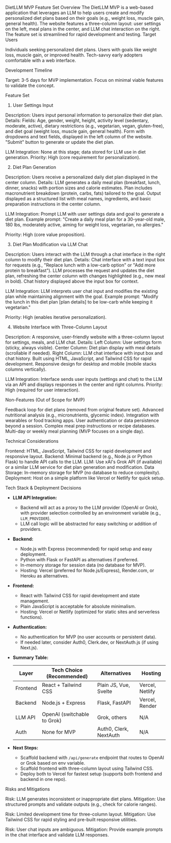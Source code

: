 DietLLM MVP Feature Set
Overview
The DietLLM MVP is a web-based application that leverages an LLM to help users create and modify personalized diet plans based on their goals (e.g., weight loss, muscle gain, general health). The website features a three-column layout: user settings on the left, meal plans in the center, and LLM chat interaction on the right. The feature set is streamlined for rapid development and testing.
Target Users

Individuals seeking personalized diet plans.
Users with goals like weight loss, muscle gain, or improved health.
Tech-savvy early adopters comfortable with a web interface.

Development Timeline

Target: 3-5 days for MVP implementation.
Focus on minimal viable features to validate the concept.

Feature Set
1. User Settings Input

Description: Users input personal information to personalize their diet plan.
Details:
Fields: Age, gender, weight, height, activity level (sedentary, moderate, active), dietary restrictions (e.g., vegetarian, vegan, gluten-free), and diet goal (weight loss, muscle gain, general health).
Form with dropdowns and text fields, displayed in the left column of the website.
"Submit" button to generate or update the diet plan.


LLM Integration: None at this stage; data stored for LLM use in diet generation.
Priority: High (core requirement for personalization).

2. Diet Plan Generation

Description: Users receive a personalized daily diet plan displayed in the center column.
Details:
LLM generates a daily meal plan (breakfast, lunch, dinner, snacks) with portion sizes and calorie estimates.
Plan includes macronutrient breakdown (protein, carbs, fats) tailored to the goal.
Output displayed as a structured list with meal names, ingredients, and basic preparation instructions in the center column.


LLM Integration:
Prompt LLM with user settings data and goal to generate a diet plan.
Example prompt: "Create a daily meal plan for a 30-year-old male, 180 lbs, moderately active, aiming for weight loss, vegetarian, no allergies."


Priority: High (core value proposition).

3. Diet Plan Modification via LLM Chat

Description: Users interact with the LLM through a chat interface in the right column to modify their diet plan.
Details:
Chat interface with a text input box for requests (e.g., "Replace lunch with a low-carb option" or "Add more protein to breakfast").
LLM processes the request and updates the diet plan, refreshing the center column with changes highlighted (e.g., new meal in bold).
Chat history displayed above the input box for context.


LLM Integration:
LLM interprets user chat input and modifies the existing plan while maintaining alignment with the goal.
Example prompt: "Modify the lunch in this diet plan [plan details] to be low-carb while keeping it vegetarian."


Priority: High (enables iterative personalization).

4. Website Interface with Three-Column Layout

Description: A responsive, user-friendly website with a three-column layout for settings, meals, and LLM chat.
Details:
Left Column: User settings form (sticky, always visible).
Center Column: Diet plan display with meal details (scrollable if needed).
Right Column: LLM chat interface with input box and chat history.
Built using HTML, JavaScript, and Tailwind CSS for rapid development.
Responsive design for desktop and mobile (mobile stacks columns vertically).


LLM Integration: Interface sends user inputs (settings and chat) to the LLM via an API and displays responses in the center and right columns.
Priority: High (required for user interaction).

Non-Features (Out of Scope for MVP)

Feedback loop for diet plans (removed from original feature set).
Advanced nutritional analysis (e.g., micronutrients, glycemic index).
Integration with wearables or food tracking apps.
User authentication or data persistence beyond a session.
Complex meal prep instructions or recipe databases.
Multi-day or weekly meal planning (MVP focuses on a single day).

Technical Considerations

Frontend: HTML, JavaScript, Tailwind CSS for rapid development and responsive layout.
Backend: Minimal backend (e.g., Node.js or Python Flask) to handle API calls to the LLM.
LLM: Use xAI's Grok API (if available) or a similar LLM service for diet plan generation and modification.
Data Storage: In-memory storage for MVP (no database to reduce complexity).
Deployment: Host on a simple platform like Vercel or Netlify for quick setup.

Tech Stack & Deployment Decisions

- **LLM API Integration:**
  - Backend will act as a proxy to the LLM provider (OpenAI or Grok), with provider selection controlled by an environment variable (e.g., `LLM_PROVIDER`).
  - LLM call logic will be abstracted for easy switching or addition of providers.

- **Backend:**
  - Node.js with Express (recommended) for rapid setup and easy deployment.
  - Python with Flask or FastAPI as alternatives if preferred.
  - In-memory storage for session data (no database for MVP).
  - Hosting: Vercel (preferred for Node.js/Express), Render.com, or Heroku as alternatives.

- **Frontend:**
  - React with Tailwind CSS for rapid development and state management.
  - Plain JavaScript is acceptable for absolute minimalism.
  - Hosting: Vercel or Netlify (optimized for static sites and serverless functions).

- **Authentication:**
  - No authentication for MVP (no user accounts or persistent data).
  - If needed later, consider Auth0, Clerk.dev, or NextAuth.js (if using Next.js).

- **Summary Table:**

  | Layer      | Tech Choice (Recommended)         | Alternatives         | Hosting         |
  |------------|----------------------------------|----------------------|-----------------|
  | Frontend   | React + Tailwind CSS             | Plain JS, Vue, Svelte| Vercel, Netlify |
  | Backend    | Node.js + Express                | Flask, FastAPI       | Vercel, Render  |
  | LLM API    | OpenAI (switchable to Grok)      | Grok, others         | N/A             |
  | Auth       | None for MVP                     | Auth0, Clerk, NextAuth| N/A            |

- **Next Steps:**
  - Scaffold backend with `/api/generate` endpoint that routes to OpenAI or Grok based on env variable.
  - Scaffold frontend with three-column layout using Tailwind CSS.
  - Deploy both to Vercel for fastest setup (supports both frontend and backend in one repo).

Risks and Mitigations

Risk: LLM generates inconsistent or inappropriate diet plans.
Mitigation: Use structured prompts and validate outputs (e.g., check for calorie ranges).


Risk: Limited development time for three-column layout.
Mitigation: Use Tailwind CSS for rapid styling and pre-built responsive utilities.


Risk: User chat inputs are ambiguous.
Mitigation: Provide example prompts in the chat interface and validate LLM responses.



